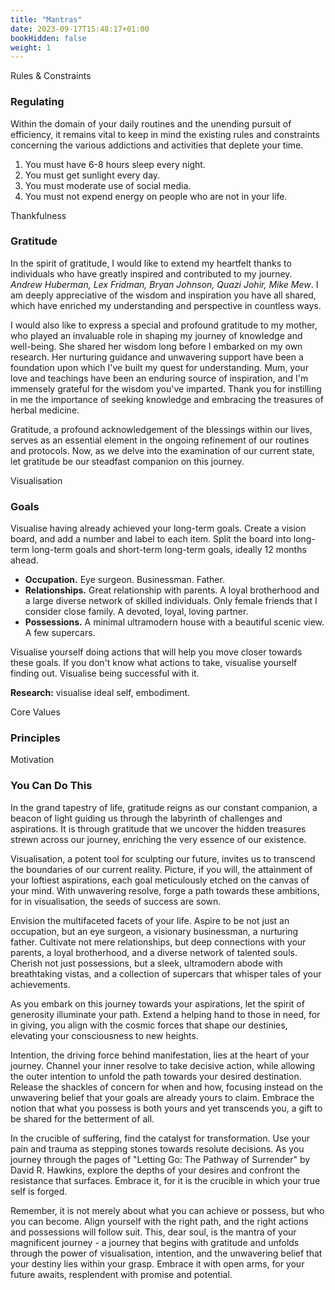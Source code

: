 ```yaml
---
title: "Mantras"
date: 2023-09-17T15:48:17+01:00
bookHidden: false
weight: 1
---
```


<n2>Rules & Constraints</n2>
### Regulating

Within the domain of your daily routines and the unending pursuit of efficiency, it remains vital to keep in mind the existing rules and constraints concerning the various addictions and activities that deplete your time.

1. You must have 6-8 hours sleep every night.
2. You must get sunlight every day.
3. You must moderate use of social media.
4. You must not expend energy on people who are not in your life.



<n2>Thankfulness</n2>
### Gratitude

In the spirit of gratitude, I would like to extend my heartfelt thanks to individuals who have greatly inspired and contributed to my journey. *Andrew Huberman, Lex Fridman, Bryan Johnson, Quazi Johir, Mike Mew*. I am deeply appreciative of the wisdom and inspiration you have all shared, which have enriched my understanding and perspective in countless ways.

I would also like to express a special and profound gratitude to my mother, who played an invaluable role in shaping my journey of knowledge and well-being. She shared her wisdom long before I embarked on my own research. Her nurturing guidance and unwavering support have been a foundation upon which I've built my quest for understanding. Mum, your love and teachings have been an enduring source of inspiration, and I'm immensely grateful for the wisdom you've imparted. Thank you for instilling in me the importance of seeking knowledge and embracing the treasures of herbal medicine.

Gratitude, a profound acknowledgement of the blessings within our lives, serves as an essential element in the ongoing refinement of our routines and protocols. Now, as we delve into the examination of our current state, let gratitude be our steadfast companion on this journey.



<n2>Visualisation</n2>
### Goals

Visualise having already achieved your long-term goals. Create a vision board, and add a number and label to each item. Split the board into long-term long-term goals and short-term long-term goals, ideally 12 months ahead.

- **Occupation.** Eye surgeon. Businessman. Father.
- **Relationships.** Great relationship with parents. A loyal brotherhood and a large diverse network of skilled individuals. Only female friends that I consider close family. A devoted, loyal, loving partner.
- **Possessions.** A minimal ultramodern house with a beautiful scenic view. A few supercars. 

Visualise yourself doing actions that will help you move closer towards these goals. If you don't know what actions to take, visualise yourself finding out. Visualise being successful with it.

**Research:** visualise ideal self, embodiment.



<n2>Core Values</n2>
### Principles



<n2>Motivation</n2>
### You Can Do This

In the grand tapestry of life, gratitude reigns as our constant companion, a beacon of light guiding us through the labyrinth of challenges and aspirations. It is through gratitude that we uncover the hidden treasures strewn across our journey, enriching the very essence of our existence.

Visualisation, a potent tool for sculpting our future, invites us to transcend the boundaries of our current reality. Picture, if you will, the attainment of your loftiest aspirations, each goal meticulously etched on the canvas of your mind. With unwavering resolve, forge a path towards these ambitions, for in visualisation, the seeds of success are sown.

Envision the multifaceted facets of your life. Aspire to be not just an occupation, but an eye surgeon, a visionary businessman, a nurturing father. Cultivate not mere relationships, but deep connections with your parents, a loyal brotherhood, and a diverse network of talented souls. Cherish not just possessions, but a sleek, ultramodern abode with breathtaking vistas, and a collection of supercars that whisper tales of your achievements.

As you embark on this journey towards your aspirations, let the spirit of generosity illuminate your path. Extend a helping hand to those in need, for in giving, you align with the cosmic forces that shape our destinies, elevating your consciousness to new heights.

Intention, the driving force behind manifestation, lies at the heart of your journey. Channel your inner resolve to take decisive action, while allowing the outer intention to unfold the path towards your desired destination. Release the shackles of concern for when and how, focusing instead on the unwavering belief that your goals are already yours to claim. Embrace the notion that what you possess is both yours and yet transcends you, a gift to be shared for the betterment of all.

In the crucible of suffering, find the catalyst for transformation. Use your pain and trauma as stepping stones towards resolute decisions. As you journey through the pages of "Letting Go: The Pathway of Surrender" by David R. Hawkins, explore the depths of your desires and confront the resistance that surfaces. Embrace it, for it is the crucible in which your true self is forged.

Remember, it is not merely about what you can achieve or possess, but who you can become. Align yourself with the right path, and the right actions and possessions will follow suit. This, dear soul, is the mantra of your magnificent journey - a journey that begins with gratitude and unfolds through the power of visualisation, intention, and the unwavering belief that your destiny lies within your grasp. Embrace it with open arms, for your future awaits, resplendent with promise and potential.



